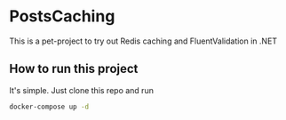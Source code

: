# PostsCaching
This is a pet-project to try out Redis caching and FluentValidation in .NET
## How to run this project
It's simple. Just clone this repo and run
```bash
docker-compose up -d
```
